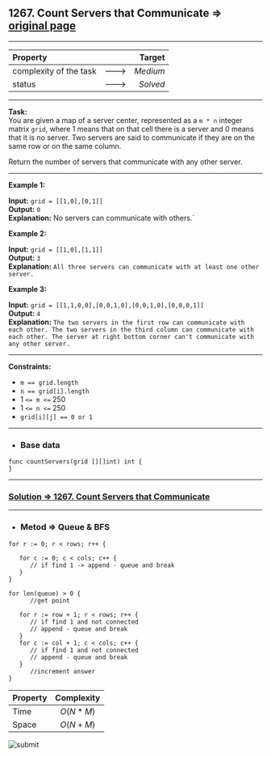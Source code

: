 ## 1267. Count Servers that Communicate => [original page](https://leetcode.com/problems/count-servers-that-communicate/description/ "https://leetcode.com/problems/count-servers-that-communicate/description/")

---
| Property                |      |   Target |              
|:------------------------|:----:|---------:|
| complexity of the task  | ---> | _Medium_ |
| status                  | ---> | _Solved_ |

---
**Task:**  
You are given a map of a server center, represented as a `m * n` integer matrix `grid`, where 1 means that on that cell there is a server and 0 means that it is no server. Two servers are said to communicate if they are on the same row or on the same column.

Return the number of servers that communicate with any other server.

---
**Example 1:**

**Input:** `grid = [[1,0],[0,1]]`  
**Output:** `0`  
**Explanation:** No servers can communicate with others.`  

**Example 2:**

**Input:** `grid = [[1,0],[1,1]]`  
**Output:** `3`  
**Explanation:** `All three servers can communicate with at least one other server.`  

**Example 3:**

**Input:** `grid = [[1,1,0,0],[0,0,1,0],[0,0,1,0],[0,0,0,1]]`  
**Output:** `4`  
**Explanation:** `The two servers in the first row can communicate with each other. The two servers in the third column can communicate with each other. The server at right bottom corner can't communicate with any other server.`  

---
**Constraints:**

   * `m == grid.length`
   * `n == grid[i].length`
   * $1$ `<= m <=` $250$
   * $1$ `<= n <=` $250$
   * `grid[i][j] == 0 or 1`
 
---
* ### Base data

```Golang
func countServers(grid [][]int) int {
}
```

---
### [Solution => 1267. Count Servers that Communicate](https://github.com/Ekvo/Leetcode-problems/blob/main/Leetcode-Problems-List/1267-Count-Servers-that-Communicate/leetcodeonetwosixseven.go "https://github.com/Ekvo/Leetcode-problems/blob/main/Leetcode-Problems-List/1267-Count-Servers-that-Communicate/leetcodeonetwosixseven.go")

---
* ### Metod => Queue & BFS
```Golang
for r := 0; r < rows; r++ {

   for c := 0; c < cols; c++ {
      // if find 1 -> append - queue and break
   }	
}

for len(queue) > 0 {
      //get point

   for r := row + 1; r < rows; r++ {
      // if find 1 and not connected
      // append - queue and break 
   }
   for c := col + 1; c < cols; c++ {
      // if find 1 and not connected
      // append - queue and break 
   }
      //increment answer	
}
```
| Property | Complexity |              
|:---------|:----------:|
| Time     | $O(N * M)$ |
| Space    | $O(N + M)$ |

![submit](https://github.com/Ekvo/Leetcode-problems/blob/main/Leetcode-Problems-Submit-Screenshots/![1267_Count_Servers_that_Communicate.jpg](..%2F..%2FLeetcode-Problems-Submit-Screenshots%2F1267_Count_Servers_that_Communicate.jpg).jpg)
